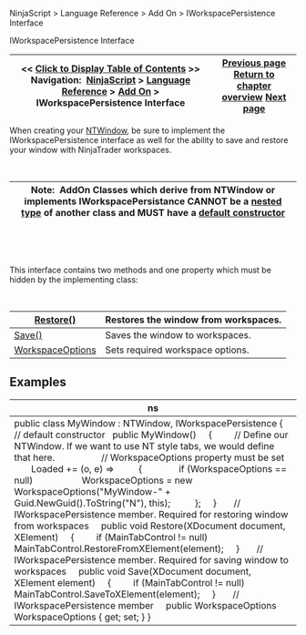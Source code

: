 ﻿


NinjaScript \> Language Reference \> Add On \> IWorkspacePersistence Interface






















IWorkspacePersistence Interface







| \<\< [Click to Display Table of Contents](iworkspacepersistence_interface.md) \>\> **Navigation:**     [NinjaScript](ninjascript-1.md) \> [Language Reference](language_reference_wip-1.md) \> [Add On](add_on-1.md) \> IWorkspacePersistence Interface | [Previous page](createtabpage-1.md) [Return to chapter overview](add_on-1.md) [Next page](iworkspacepersistence_restore-1.md) |
| --- | --- |











When creating your [NTWindow](ntwindow-1.md), be sure to implement the IWorkspacePersistence interface as well for the ability to save and restore your window with NinjaTrader workspaces. 


 




| Note:  AddOn Classes which derive from NTWindow or implements IWorkspacePersistance CANNOT be a [nested type](https://msdn.microsoft.com/en-us/library/ms173120.aspx) of another class and MUST have a [default constructor](https://msdn.microsoft.com/en-us/library/ms173115.aspx) |
| --- |



 


 


This interface contains two methods and one property which must be hidden by the implementing class:


 




| [Restore()](iworkspacepersistence_restore-1.md) | Restores the window from workspaces. |
| --- | --- |
| [Save()](iworkspacepersistence_save-1.md) | Saves the window to workspaces. |
| [WorkspaceOptions](workspaceoptions-1.md) | Sets required workspace options. |



## 


## Examples




| ns |
| --- |
| public class MyWindow : NTWindow, IWorkspacePersistence {    // default constructor     public MyWindow()      {          // Define our NTWindow. If we want to use NT style tabs, we would define that here.                     // WorkspaceOptions property must be set           Loaded \+\= (o, e) \=\>           {                if (WorkspaceOptions \=\= null)                     WorkspaceOptions \= new WorkspaceOptions("MyWindow\-" \+ Guid.NewGuid().ToString("N"), this);           };      }        // IWorkspacePersistence member. Required for restoring window from workspaces      public void Restore(XDocument document, XElement)      {          if (MainTabControl !\= null)                MainTabControl.RestoreFromXElement(element);      }        // IWorkspacePersistence member. Required for saving window to workspaces      public void Save(XDocument document, XElement element)      {          if (MainTabControl !\= null)                MainTabControl.SaveToXElement(element);      }        // IWorkspacePersistence member      public WorkspaceOptions WorkspaceOptions { get; set; } } |










